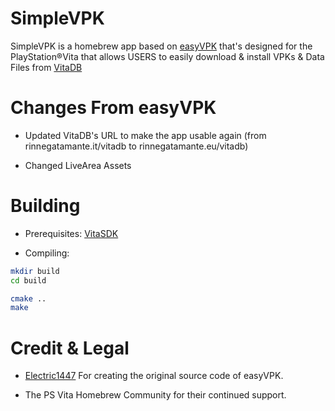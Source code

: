 # SimpleVPK

SimpleVPK is a homebrew app based on [easyVPK](https://github.com/Electric1447/EasyVPK) that's designed for the PlayStation®Vita that allows USERS to easily download & install VPKs & Data Files from [VitaDB](https://www.rinnegatamante.eu/vitadb/#/)


# Changes From easyVPK

- Updated VitaDB's URL to make the app usable again (from rinnegatamante.it/vitadb to rinnegatamante.eu/vitadb)

- Changed LiveArea Assets

# Building

- Prerequisites:
  [VitaSDK](https://vitasdk.org/)

- Compiling:

```sh
mkdir build
cd build

cmake ..
make
```


# Credit & Legal

- [Electric1447](https://github.com/Electric1447) For creating the original source code of easyVPK.

- The PS Vita Homebrew Community for their continued support.
